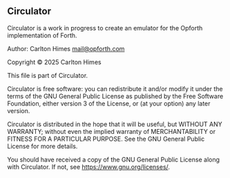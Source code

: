 ## Circulator

Circulator is a work in progress to create an emulator for the
Opforth implementation of Forth.

Author: Carlton Himes <mail@opforth.com>

Copyright © 2025 Carlton Himes

This file is part of Circulator.

Circulator is free software: you can redistribute it and/or
modify it under the terms of the GNU General Public License
as published by the Free Software Foundation, either version
3 of the License, or (at your option) any later version.

Circulator is distributed in the hope that it will be useful,
but WITHOUT ANY WARRANTY; without even the implied warranty
of MERCHANTABILITY or FITNESS FOR A PARTICULAR PURPOSE. See
the GNU General Public License for more details.

You should have received a copy of the GNU General Public
License along with Circulator. If not, see
<https://www.gnu.org/licenses/>.
